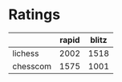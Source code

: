 # Ratings

|          | rapid | blitz |
|----------|-------|-------|
| lichess  | 2002 | 1518 |
| chesscom | 1575 | 1001 |

